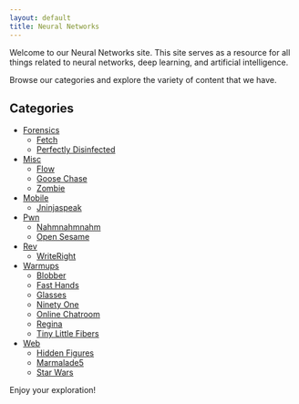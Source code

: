 ```yaml
---
layout: default
title: Neural Networks
---
```


Welcome to our Neural Networks site. This site serves as a resource for all things related to neural networks, deep learning, and artificial intelligence.

Browse our categories and explore the variety of content that we have.

## Categories

- [Forensics](/forensics)
  - [Fetch](/forensics/fetch)
  - [Perfectly Disinfected](/forensics/perfectly_disinfected)
- [Misc](/misc)
  - [Flow](/misc/flow)
  - [Goose Chase](/misc/goose_chase)
  - [Zombie](/misc/zombie)
- [Mobile](/mobile)
  - [Jninjaspeak](/mobile/jninjaspeak)
- [Pwn](/pwn)
  - [Nahmnahmnahm](/pwn/nahmnahmnahm)
  - [Open Sesame](/pwn/open_sesame)
- [Rev](/rev)
  - [WriteRight](/rev/writeright)
- [Warmups](/warmups)
  - [Blobber](/warmups/blobber)
  - [Fast Hands](/warmups/fast_hands)
  - [Glasses](/warmups/glasses)
  - [Ninety One](/warmups/ninety_one)
  - [Online Chatroom](/warmups/online_chatroom)
  - [Regina](/warmups/regina)
  - [Tiny Little Fibers](/warmups/tiny_little_fibers)
- [Web](/web)
  - [Hidden Figures](/web/hidden_figures)
  - [Marmalade5](/web/marmalade5)
  - [Star Wars](/web/star_wars)

Enjoy your exploration!

